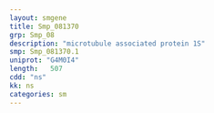 ```yaml
---
layout: smgene
title: Smp_081370
grp: Smp_08
description: "microtubule associated protein 1S"
smp: Smp_081370.1
uniprot: "G4M0I4"
length:   507
cdd: "ns"
kk: ns
categories: sm
---
```

